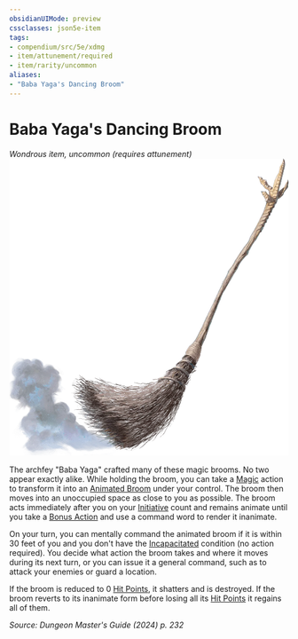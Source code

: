 ```yaml
---
obsidianUIMode: preview
cssclasses: json5e-item
tags:
- compendium/src/5e/xdmg
- item/attunement/required
- item/rarity/uncommon
aliases: 
- "Baba Yaga's Dancing Broom"
---
```

# Baba Yaga's Dancing Broom
*Wondrous item, uncommon (requires attunement)*  
![](/3-Mechanics/CLI/items/img/baba-yagas-dancing-broom.webp#right)


The archfey "Baba Yaga" crafted many of these magic brooms. No two appear exactly alike. While holding the broom, you can take a [Magic](actions.md#Magic) action to transform it into an [Animated Broom](/3-Mechanics/CLI/bestiary/construct/animated-broom-xmm.md) under your control. The broom then moves into an unoccupied space as close to you as possible. The broom acts immediately after you on your [Initiative](/3-Mechanics/CLI/variant-rules/initiative-xphb.md) count and remains animate until you take a [Bonus Action](/3-Mechanics/CLI/variant-rules/bonus-action-xphb.md) and use a command word to render it inanimate.

On your turn, you can mentally command the animated broom if it is within 30 feet of you and you don't have the [Incapacitated](conditions.md#Incapacitated) condition (no action required). You decide what action the broom takes and where it moves during its next turn, or you can issue it a general command, such as to attack your enemies or guard a location.

If the broom is reduced to 0 [Hit Points](/3-Mechanics/CLI/variant-rules/hit-points-xphb.md), it shatters and is destroyed. If the broom reverts to its inanimate form before losing all its [Hit Points](/3-Mechanics/CLI/variant-rules/hit-points-xphb.md) it regains all of them.

*Source: Dungeon Master's Guide (2024) p. 232*